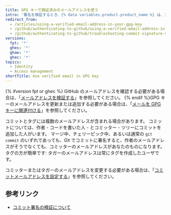 ```yaml
---
title: GPG キーで検証済みのメールアドレスを使う
intro: '署名を検証するとき、{% data variables.product.product_name %} は、コミッターまたはタガーのメールアドレスが GPG キーの ID からのメールアドレスと一致し、ユーザアカウントの確認済みメールアドレスであることを確認します。 これにより、キーが自分のものであり、自分がコミットまたはタグを作成したことが保証されます。'
redirect_from:
  - /articles/using-a-verified-email-address-in-your-gpg-key
  - /github/authenticating-to-github/using-a-verified-email-address-in-your-gpg-key
  - /github/authenticating-to-github/troubleshooting-commit-signature-verification/using-a-verified-email-address-in-your-gpg-key
versions:
  fpt: '*'
  ghes: '*'
  ghae: '*'
  ghec: '*'
topics:
  - Identity
  - Access management
shortTitle: Use verified email in GPG key
---
```


{% ifversion fpt or ghec %}
GitHub のメールアドレスを確認する必要がある場合は、「[メールアドレスを検証する](/articles/verifying-your-email-address/)」を参照してください。 {% endif %}GPG キーのメールアドレスを更新または追加する必要がある場合は、「[メールを GPG キーに関連付ける](/articles/associating-an-email-with-your-gpg-key)」を参照してください。

コミットとタグには複数のメールアドレスが含まれる場合があります。 コミットについては、作者 - コードを書いた人 - とコミッター - ツリーにコミットを追加した人がいます。 マージ中、チェリーピック中、あるいは通常の `git commit` のいずれであっても、Git でコミットに署名すると、作者のメールアドレスがそうでなくても、コミッターのメールアドレスがあなたのものになります。 タグの方が簡単です: タガーのメールアドレスは常にタグを作成したユーザです。

コミッターまたはタガーのメールアドレスを変更する必要がある場合は、「[コミットメールアドレスを設定する](/articles/setting-your-commit-email-address/)」を参照してください。

## 参考リンク

- [コミット署名の検証について](/articles/about-commit-signature-verification)
